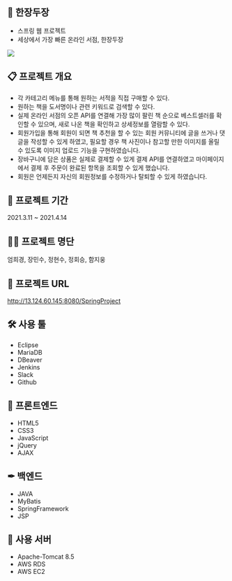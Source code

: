 ## 📘 한장두장
* 스프링 웹 프로젝트
* 세상에서 가장 빠른 온라인 서점, 한장두장
<img src="Docs/smary.gif">


## 📋 프로젝트 개요
* 각 카테고리 메뉴를 통해 원하는 서적을 직접 구매할 수 있다.
* 원하는 책을 도서명이나 관련 키워드로 검색할 수 있다.
* 실제 온라인 서점의 오픈 API를 연결해 가장 많이 팔린 책 순으로 베스트셀러를 확인할 수 있으며, 새로 나온 책을 확인하고 상세정보를 열람할 수 있다.
* 회원가입을 통해 회원이 되면 책 추천을 할 수 있는 회원 커뮤니티에 글을 쓰거나 댓글을 작성할 수 있게 하였고, 필요할 경우 책 사진이나 참고할 만한 이미지를 올릴 수 있도록 이미지 업로드 기능을 구현하였습니다.
* 장바구니에 담은 상품은 실제로 결제할 수 있게 결제 API를 연결하였고 마이페이지에서 결제 후 주문이 완료된 항목을 조회할 수 있게 했습니다.
* 회원은 언제든지 자신의 회원정보를 수정하거나 탈퇴할 수 있게 하였습니다.


## 📅 프로젝트 기간
2021.3.11 ~ 2021.4.14


## 👫👬 프로젝트 명단
엄희경, 장민수, 정현수, 정회승, 함지웅


## :link: 프로젝트 URL
http://13.124.60.145:8080/SpringProject


## 🛠 사용 툴
* Eclipse
* MariaDB
* DBeaver
* Jenkins
* Slack
* Github


## 🎈 프론트엔드
* HTML5
* CSS3
* JavaScript
* jQuery
* AJAX


## ✒ 백엔드
* JAVA
* MyBatis
* SpringFramework
* JSP


## 📌 사용 서버
* Apache-Tomcat 8.5
* AWS RDS
* AWS EC2
